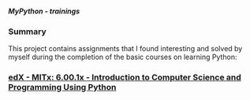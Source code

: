 ##### MyPython - trainings

### Summary

This project contains assignments that I found interesting and solved by myself during the completion of the basic courses on learning Python:

### [edX - MITx: 6.00.1x - Introduction to Computer Science and Programming Using Python](https://www.edx.org/course/introduction-to-computer-science-and-programming-7?index=product&queryID=ffa27a743e81f3397da91aefee857fe1&position=1)
